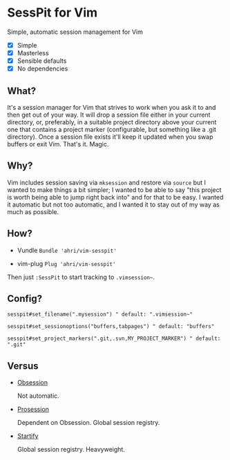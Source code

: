 # SessPit for Vim
Simple, automatic session management for Vim

- [x] Simple
- [x] Masterless
- [x] Sensible defaults
- [x] No dependencies

## What?

It's a session manager for Vim that strives to work when you ask it to and then
get out of your way. It will drop a session file either in your current
directory, or, preferably, in a suitable project directory above your current
one that contains a project marker (configurable, but something like a .git
directory). Once a session file exists it'll keep it updated when you swap
buffers or exit Vim. That's it. Magic.

## Why?

Vim includes session saving via `mksession` and restore via `source` but I
wanted to make things a bit simpler; I wanted to be able to say "this project is
worth being able to jump right back into" and for that to be easy. I wanted it
automatic but not too automatic, and I wanted it to stay out of my way as much
as possible.

## How?

- Vundle
  `Bundle 'ahri/vim-sesspit'`

- vim-plug
  `Plug 'ahri/vim-sesspit'`

Then just `:SessPit` to start tracking to `.vimsession~`.

## Config?

```
sesspit#set_filename(".mysession") " default: ".vimsession~"

sesspit#set_sessionoptions("buffers,tabpages") " default: "buffers"

sesspit#set_project_markers(".git,.svn,MY_PROJECT_MARKER") " default: ".git"
```

## Versus

- [Obsession](https://github.com/tpope/vim-obsession)

  Not automatic.

- [Prosession](https://github.com/dhruvasagar/vim-prosession)

  Dependent on Obsession. Global session registry.

- [Startify](https://github.com/mhinz/vim-startify)

  Global session registry. Heavyweight.
